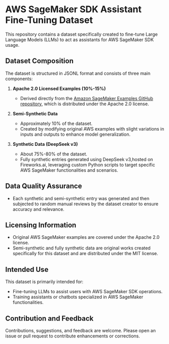 # AWS SageMaker SDK Assistant Fine-Tuning Dataset

This repository contains a dataset specifically created to fine-tune Large Language Models (LLMs) to act as assistants for AWS SageMaker SDK usage.

## Dataset Composition

The dataset is structured in JSONL format and consists of three main components:

1. **Apache 2.0 Licensed Examples (10%-15%)**
   - Derived directly from the [Amazon SageMaker Examples GitHub repository](https://github.com/aws/amazon-sagemaker-examples), which is distributed under the Apache 2.0 license.

2. **Semi-Synthetic Data**
   - Approximately 10% of the dataset.
   - Created by modifying original AWS examples with slight variations in inputs and outputs to enhance model generalization.

3. **Synthetic Data (DeepSeek v3)**
   - About 75%-80% of the dataset.
   - Fully synthetic entries generated using DeepSeek v3,hosted on Fireworks.ai, leveraging custom Python scripts to target specific AWS SageMaker functionalities and scenarios.

## Data Quality Assurance
- Each synthetic and semi-synthetic entry was generated and then subjected to random manual reviews by the dataset creator to ensure accuracy and relevance.

## Licensing Information
- Original AWS SageMaker examples are covered under the Apache 2.0 license.
- Semi-synthetic and fully synthetic data are original works created specifically for this dataset and are distributed under the MIT license.

## Intended Use
This dataset is primarily intended for:
- Fine-tuning LLMs to assist users with AWS SageMaker SDK operations.
- Training assistants or chatbots specialized in AWS SageMaker functionalities.

## Contribution and Feedback
Contributions, suggestions, and feedback are welcome. Please open an issue or pull request to contribute enhancements or corrections.

